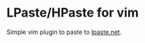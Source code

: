 # LPaste/HPaste for vim

Simple vim plugin to paste to <a href="https://lpaste.net" target="_blank">lpaste.net</a>.
